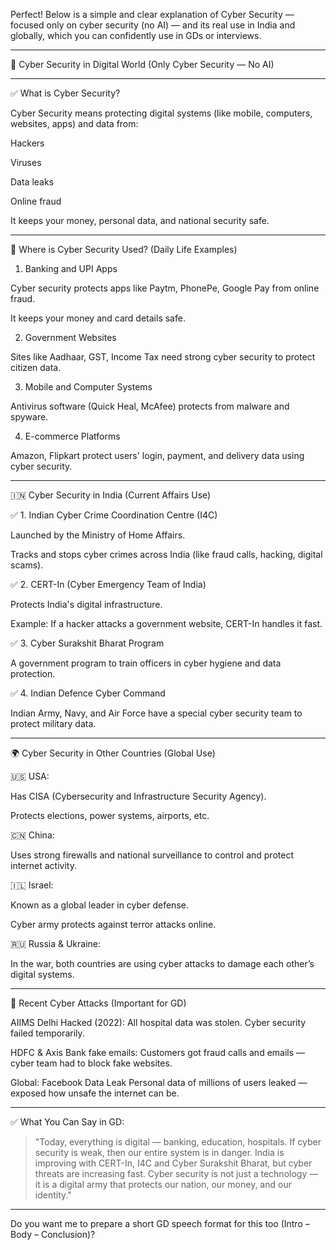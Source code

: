 Perfect! Below is a simple and clear explanation of Cyber Security — focused only on cyber security (no AI) — and its real use in India and globally, which you can confidently use in GDs or interviews.


---

🔐 Cyber Security in Digital World (Only Cyber Security — No AI)


---

✅ What is Cyber Security?

Cyber Security means protecting digital systems (like mobile, computers, websites, apps) and data from:

Hackers

Viruses

Data leaks

Online fraud


It keeps your money, personal data, and national security safe.


---

📱 Where is Cyber Security Used? (Daily Life Examples)

1. Banking and UPI Apps

Cyber security protects apps like Paytm, PhonePe, Google Pay from online fraud.

It keeps your money and card details safe.


2. Government Websites

Sites like Aadhaar, GST, Income Tax need strong cyber security to protect citizen data.


3. Mobile and Computer Systems

Antivirus software (Quick Heal, McAfee) protects from malware and spyware.


4. E-commerce Platforms

Amazon, Flipkart protect users' login, payment, and delivery data using cyber security.



---

🇮🇳 Cyber Security in India (Current Affairs Use)

✅ 1. Indian Cyber Crime Coordination Centre (I4C)

Launched by the Ministry of Home Affairs.

Tracks and stops cyber crimes across India (like fraud calls, hacking, digital scams).


✅ 2. CERT-In (Cyber Emergency Team of India)

Protects India's digital infrastructure.

Example: If a hacker attacks a government website, CERT-In handles it fast.


✅ 3. Cyber Surakshit Bharat Program

A government program to train officers in cyber hygiene and data protection.


✅ 4. Indian Defence Cyber Command

Indian Army, Navy, and Air Force have a special cyber security team to protect military data.



---

🌍 Cyber Security in Other Countries (Global Use)

🇺🇸 USA:

Has CISA (Cybersecurity and Infrastructure Security Agency).

Protects elections, power systems, airports, etc.


🇨🇳 China:

Uses strong firewalls and national surveillance to control and protect internet activity.


🇮🇱 Israel:

Known as a global leader in cyber defense.

Cyber army protects against terror attacks online.


🇷🇺 Russia & Ukraine:

In the war, both countries are using cyber attacks to damage each other’s digital systems.



---

🚨 Recent Cyber Attacks (Important for GD)

AIIMS Delhi Hacked (2022):
All hospital data was stolen. Cyber security failed temporarily.

HDFC & Axis Bank fake emails:
Customers got fraud calls and emails — cyber team had to block fake websites.

Global: Facebook Data Leak
Personal data of millions of users leaked — exposed how unsafe the internet can be.



---

✅ What You Can Say in GD:

> "Today, everything is digital — banking, education, hospitals. If cyber security is weak, then our entire system is in danger. India is improving with CERT-In, I4C and Cyber Surakshit Bharat, but cyber threats are increasing fast. Cyber security is not just a technology — it is a digital army that protects our nation, our money, and our identity."




---

Do you want me to prepare a short GD speech format for this too (Intro – Body – Conclusion)?
